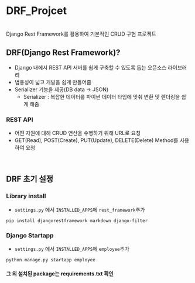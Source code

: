 # DRF_Projcet
<br>
Django Rest Framework를 활용하여 기본적인 CRUD 구현 프로젝트


## DRF(Django Rest Framework)?
- Django 내에서 REST API 서버를 쉽게 구축할 수 있도록 돕는 오픈소스 라이브러리
- 범용성이 넓고 개발을 쉽게 만들어줌
- Serializer 기능을 제공(DB data -> JSON)
   - Serializer : 복잡한 데이터를 파이썬 데이터 타입에 맞춰 변환 및 렌더링을 쉽게 해줌
    
### REST API
- 어떤 자원에 대해 CRUD 연산을 수행하기 위해 URL로 요청
- GET(Read), POST(Create), PUT(Update), DELETE(Delete) Method를 사용하여 요청
<br>

## DRF 초기 설정

### Library install
- `settings.py` 에서 `INSTALLED_APPS`에 `rest_framework`추가
```
pip install djangorestframework markdown django-filter
```  

### Django Startapp 
- `settings.py` 에서 `INSTALLED_APPS`에 `employee`추가
```
python manage.py startapp employee
```

#### 그 외 설치된 package는 requirements.txt 확인

